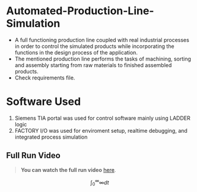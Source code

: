 #  Automated-Production-Line-Simulation

 - A full functioning production line coupled with real industrial processes in order to control the simulated products while incorporating the functions in the design process of the application.
 - The mentioned production line performs the tasks of machining, sorting and assembly starting from raw materials to finished assembled products.
 - Check requirements file.







# Software Used

 1. Siemens TIA portal was used for control software mainly using LADDER logic
 2. FACTORY I/O was used for enviroment setup, realtime debugging, and integrated process simulation
    

## Full Run Video

> **You can watch the full run video** [here](https://drive.google.com/file/d/1nO1mARgPzum9P7iFB1YmgwzHFOrO7etD/view?usp=sharing).









$$
  \int_0^\infty\infty  dt 
$$
